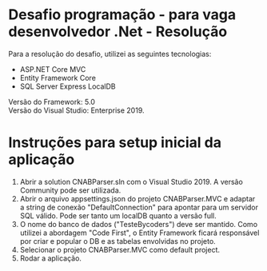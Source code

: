 # Desafio programação - para vaga desenvolvedor .Net - Resolução

Para a resolução do desafio, utilizei as seguintes tecnologias:
- ASP.NET Core MVC
- Entity Framework Core
- SQL Server Express LocalDB

Versão do Framework: 5.0  
Versão do Visual Studio: Enterprise 2019.

# Instruções para setup inicial da aplicação

1. Abrir a solution CNABParser.sln com o Visual Studio 2019. A versão Community pode ser utilizada.
2. Abrir o arquivo appsettings.json do projeto CNABParser.MVC e adaptar a string de conexão "DefaultConnection" para apontar para um servidor SQL válido. Pode ser tanto um localDB quanto a versão full.
3. O nome do banco de dados ("TesteBycoders") deve ser mantido. Como utilizei a abordagem "Code First", o Entity Framework ficará responsável por criar e popular o DB e as tabelas envolvidas no projeto.
4. Selecionar o projeto CNABParser.MVC como default project.
5. Rodar a aplicação.

